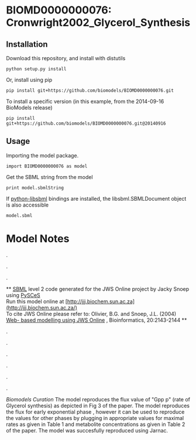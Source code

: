 # BIOMD0000000076: Cronwright2002_Glycerol_Synthesis

## Installation

Download this repository, and install with distutils

`python setup.py install`

Or, install using pip

`pip install git+https://github.com/biomodels/BIOMD0000000076.git`

To install a specific version (in this example, from the 2014-09-16 BioModels release)

`pip install git+https://github.com/biomodels/BIOMD0000000076.git@20140916`

## Usage

Importing the model package.

`import BIOMD0000000076 as model`

Get the SBML string from the model

`print model.sbmlString`

If [python-libsbml](https://pypi.python.org/pypi/python-libsbml) bindings are
installed, the libsbml.SBMLDocument object is also accessible

`model.sbml`


# Model Notes


.

.

.

** [SBML](http://www.sbml.org/) level 2 code generated for the JWS Online project by Jacky Snoep using [PySCeS](http://pysces.sourceforge.net/)   
Run this model online at
[http://jjj.biochem.sun.ac.za](http://jjj.biochem.sun.ac.za/)  
To cite JWS Online please refer to: Olivier, B.G. and Snoep, J.L. (2004) [Web-
based modelling using JWS
Online](http://bioinformatics.oupjournals.org/cgi/content/abstract/20/13/2143)
, Bioinformatics, 20:2143-2144 **

.

.

.

.

.

.

_Biomodels Curation_ The model reproduces the flux value of "Gpp p" (rate of
Glycerol synthesis) as depicted in Fig 3 of the paper. The model reproduces
the flux for early exponential phase , however it can be used to reproduce the
values for other phases by plugging in appropriate values for maximal rates as
given in Table 1 and metabolite concentrations as given in Table 2 of the
paper. The model was succesfully reproduced using Jarnac.


